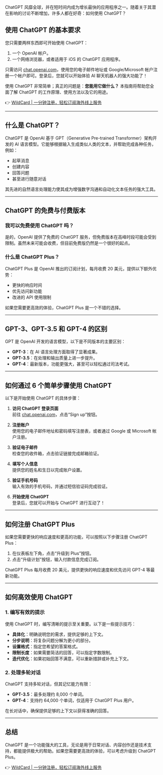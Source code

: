 ChatGPT 风靡全球，并在短时间内成为增长最快的应用程序之一。随着关于其潜在影响的讨论不断增加，许多人都在好奇：如何使用 ChatGPT？

## 使用 ChatGPT 的基本要求

您只需要两样东西即可开始使用 ChatGPT：
1. 一个 OpenAI 帐户。
2. 一个网络浏览器，或者适用于 iOS 的 ChatGPT 应用程序。

只需访问 [chat.openai.com](https://chat.openai.com)，使用您的电子邮件地址或 Google/Microsoft 帐户注册一个帐户即可。登录后，您就可以开始体验 AI 聊天机器人的强大功能了！

使用 ChatGPT 非常简单；真正的问题是：**您能用它做什么？** 本指南将帮助您全面了解 ChatGPT 的工作原理、使用方法以及它的用途。

👉 [WildCard | 一分钟注册，轻松订阅海外线上服务](https://bit.ly/bewildcard)

---

## 什么是 ChatGPT？

ChatGPT 是 OpenAI 基于 GPT（Generative Pre-trained Transformer）架构开发的 AI 语言模型。它能够根据输入生成类似人类的文本，并帮助完成各种任务，例如：
- 起草消息
- 创建内容
- 回答问题
- 甚至进行随意对话

其先进的自然语言处理能力使其成为增强数字沟通和自动化文本任务的强大工具。

---

## ChatGPT 的免费与付费版本

### 我可以免费使用 ChatGPT 吗？

是的，OpenAI 提供了免费的 ChatGPT 服务，但免费版本在高峰时段可能会受到限制。虽然未来可能会收费，但目前免费版仍然是一个很好的起点。

### 什么是 ChatGPT Plus？

ChatGPT Plus 是 OpenAI 推出的订阅计划，每月收费 20 美元，提供以下额外优势：
- 更快的响应时间
- 优先访问新功能
- 改进的 API 使用限制

如果您需要更高效的体验，ChatGPT Plus 是一个不错的选择。

---

## GPT-3、GPT-3.5 和 GPT-4 的区别

GPT 是 OpenAI 开发的语言模型，以下是不同版本的主要区别：
- **GPT-3**：在 AI 语言处理方面取得了显著成果。
- **GPT-3.5**：在处理和输出质量上进一步提升。
- **GPT-4**：最新版本，功能更强大，甚至可以轻松通过司法考试。

---

## 如何通过 6 个简单步骤使用 ChatGPT

以下是开始使用 ChatGPT 的具体步骤：

1. **访问 ChatGPT 登录页面**  
   前往 [chat.openai.com](https://chat.openai.com)，点击“Sign up”按钮。

2. **注册账户**  
   使用您的电子邮件地址和密码填写注册表，或者通过 Google 或 Microsoft 帐户注册。

3. **验证电子邮件**  
   检查您的收件箱，点击验证链接完成邮箱验证。

4. **填写个人信息**  
   提供您的姓名和生日以完成账户设置。

5. **验证手机号码**  
   输入有效的手机号码，并通过短信验证码完成验证。

6. **开始使用 ChatGPT**  
   登录后，您就可以开始与 ChatGPT 进行互动了！

---

## 如何注册 ChatGPT Plus

如果您需要更快的响应速度和更高的功能，可以按照以下步骤注册 ChatGPT Plus：

1. 在仪表板左下角，点击“升级到 Plus”按钮。
2. 点击“升级计划”按钮，输入付款信息完成订阅。

ChatGPT Plus 每月收费 20 美元，提供更快的响应速度和优先访问 GPT-4 等最新功能。

---

## 如何高效使用 ChatGPT

### 1. 编写有效的提示

使用 ChatGPT 时，编写清晰的提示至关重要。以下是一些提示技巧：
- **具体化**：明确说明您的需求，提供足够的上下文。
- **分步说明**：将复杂问题分解为更小的部分。
- **设置格式**：指定您希望的答案格式。
- **限制长度**：如果需要简洁的回答，可以指定字数限制。
- **迭代优化**：如果初始回答不满意，可以重新措辞或补充上下文。

### 2. 处理多轮对话

ChatGPT 支持多轮对话，但其记忆能力有限：
- **GPT-3.5**：最多处理约 8,000 个单词。
- **GPT-4**：支持约 64,000 个单词，仅适用于 ChatGPT Plus 用户。

在长对话中，确保提供足够的上下文以获得准确的回答。

---

## 总结

ChatGPT 是一个功能强大的工具，无论是用于日常对话、内容创作还是技术支持，都能提供极大的帮助。如果您需要更高效的体验，可以考虑升级到 ChatGPT Plus。

👉 [WildCard | 一分钟注册，轻松订阅海外线上服务](https://bit.ly/bewildcard)